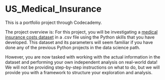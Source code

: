 # US_Medical_Insurance

This is a portfolio project through Codecademy.

The project overview is:
For this project, you will be investigating a [medical insurance costs dataset](https://www.kaggle.com/mirichoi0218/insurance) in a .csv file using the Python skills that you have developed. This dataset and its parameters will seem familiar if you have done any of the previous Python projects in the data science path.

However, you are now tasked with working with the actual information in the dataset and performing your own independent analysis on real-world data! We will not be providing step-by-step instructions on what to do, but we will provide you with a framework to structure your exploration and analysis.
